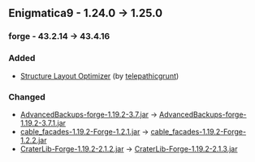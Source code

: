 ## Enigmatica9 - 1.24.0 -> 1.25.0

### forge - 43.2.14 -> 43.4.16

### Added

  * [Structure Layout Optimizer](https://www.curseforge.com/minecraft/mc-mods/structure-layout-optimizer) (by [telepathicgrunt](https://www.curseforge.com/members/telepathicgrunt/projects))

### Changed

  * [AdvancedBackups-forge-1.19.2-3.7.jar](https://www.curseforge.com/minecraft/mc-mods/advanced-backups/files/6137399) -> [AdvancedBackups-forge-1.19.2-3.7.1.jar](https://www.curseforge.com/minecraft/mc-mods/advanced-backups/files/6148216)
  * [cable_facades-1.19.2-Forge-1.2.1.jar](https://www.curseforge.com/minecraft/mc-mods/cable-facades/files/6124800) -> [cable_facades-1.19.2-Forge-1.2.2.jar](https://www.curseforge.com/minecraft/mc-mods/cable-facades/files/6145092)
  * [CraterLib-Forge-1.19.2-2.1.2.jar](https://www.curseforge.com/minecraft/mc-mods/craterlib/files/5958832) -> [CraterLib-Forge-1.19.2-2.1.3.jar](https://www.curseforge.com/minecraft/mc-mods/craterlib/files/6149974)

